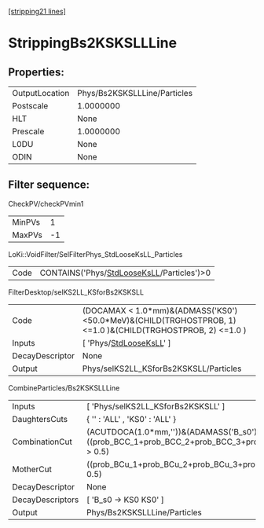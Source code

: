 [[stripping21 lines]](./stripping21-index)

# StrippingBs2KSKSLLLine

## Properties:

|                |                              |
|----------------|------------------------------|
| OutputLocation | Phys/Bs2KSKSLLLine/Particles |
| Postscale      | 1.0000000                    |
| HLT            | None                         |
| Prescale       | 1.0000000                    |
| L0DU           | None                         |
| ODIN           | None                         |

## Filter sequence:

CheckPV/checkPVmin1

|        |     |
|--------|-----|
| MinPVs | 1   |
| MaxPVs | -1  |

LoKi::VoidFilter/SelFilterPhys_StdLooseKsLL_Particles

|      |                                                                                          |
|------|------------------------------------------------------------------------------------------|
| Code | CONTAINS('Phys/[StdLooseKsLL](./stripping21-commonparticles-stdlooseksll)/Particles')\>0 |

FilterDesktop/selKS2LL_KSforBs2KSKSLL

|                 |                                                                                                                 |
|-----------------|-----------------------------------------------------------------------------------------------------------------|
| Code            | (DOCAMAX \< 1.0\*mm)&(ADMASS('KS0')\<50.0\*MeV)&(CHILD(TRGHOSTPROB, 1) \<=1.0 )&(CHILD(TRGHOSTPROB, 2) \<=1.0 ) |
| Inputs          | [ 'Phys/[StdLooseKsLL](./stripping21-commonparticles-stdlooseksll)' ]                                         |
| DecayDescriptor | None                                                                                                            |
| Output          | Phys/selKS2LL_KSforBs2KSKSLL/Particles                                                                          |

CombineParticles/Bs2KSKSLLLine

|                  |                                                                                                                                                                                       |
|------------------|---------------------------------------------------------------------------------------------------------------------------------------------------------------------------------------|
| Inputs           | [ 'Phys/selKS2LL_KSforBs2KSKSLL' ]                                                                                                                                                  |
| DaughtersCuts    | { '' : 'ALL' , 'KS0' : 'ALL' }                                                                                                                                                        |
| CombinationCut   | (ACUTDOCA(1.0\*mm,''))&(ADAMASS('B_s0') \< 600.0\*MeV) & ((prob_BCC_1+prob_BCC_2+prob_BCC_3+prob_BCC_4+prob_BCC_5+prob_BCC_6+prob_BCC_7+prob_BCC_8+prob_BCC_9+prob_BCC_10)/10 \> 0.5) |
| MotherCut        | ((prob_BCu_1+prob_BCu_2+prob_BCu_3+prob_BCu_4+prob_BCu_5+prob_BCu_6+prob_BCu_7+prob_BCu_8+prob_BCu_9+prob_BCu_10)/10 \> 0.5)                                                          |
| DecayDescriptor  | None                                                                                                                                                                                  |
| DecayDescriptors | [ 'B_s0 -\> KS0 KS0' ]                                                                                                                                                              |
| Output           | Phys/Bs2KSKSLLLine/Particles                                                                                                                                                          |
